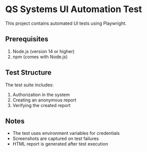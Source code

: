 # QS Systems UI Automation Test

This project contains automated UI tests using Playwright.

## Prerequisites

1. Node.js (version 14 or higher)
2. npm (comes with Node.js)

## Test Structure

The test suite includes:
1. Authorization in the system
2. Creating an anonymous report
3. Verifying the created report

## Notes

- The test uses environment variables for credentials
- Screenshots are captured on test failures
- HTML report is generated after test execution 

